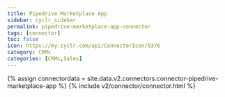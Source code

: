 ```yaml
---
title: Pipedrive Marketplace App
sidebar: cyclr_sidebar
permalink: pipedrive-marketplace-app-connector
tags: [connector]
toc: false
icon: https://my.cyclr.com/api/ConnectorIcon/5376
category: CRMs
categories: [CRMs,Sales]
---
```

{% assign connectordata = site.data.v2.connectors.connector-pipedrive-marketplace-app %}
{% include v2/connector/connector.html %}	
